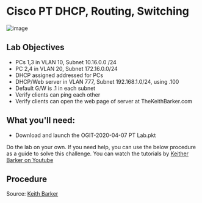 # Cisco PT DHCP, Routing, Switching

![image](https://github.com/user-attachments/assets/39de094d-f804-496c-b062-aa98d4e81384)


## Lab Objectives
- PCs 1,3 in VLAN 10, Subnet 10.16.0.0 /24
- PC 2,4 in VLAN 20, Subnet 172.16.0.0/24
- DHCP assigned addressed for PCs
- DHCP/Web server in VLAN 777, Subnet 192.168.1.0/24, using .100
- Default G/W is .1 in each subnet
- Verify clients can ping each other
- Verify clients can open the web page of server at TheKeithBarker.com

## What you'll need:
- Download and launch the OGIT-2020-04-07 PT Lab.pkt

Do the lab on your own. If you need help, you can use the below procedure as a guide to solve this challenge.
You can watch the tutorials by [Keither Barker on Youtube](https://www.youtube.com/playlist?list=PLQQoSBmrXmrysEaVNia7KVwf85qATIi1V)

## Procedure


Source: [Keith Barker](thekeithbarker.com)
